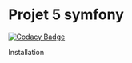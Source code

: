 # Projet 5 symfony
[![Codacy Badge](https://app.codacy.com/project/badge/Grade/8589d537a477488f86fc93d63fbf4a24)](https://www.codacy.com/gh/Esaou/projet5symf/dashboard?utm_source=github.com&amp;utm_medium=referral&amp;utm_content=Esaou/projet5symf&amp;utm_campaign=Badge_Grade)

Installation